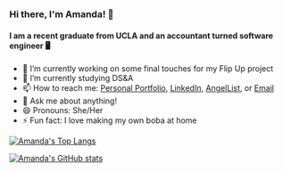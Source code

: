 ### Hi there, I'm Amanda! 👋
#### I am a recent graduate from UCLA and an accountant turned software engineer 🖥️

- 🔭 I’m currently working on some final touches for my Flip Up project
- 🌱 I’m currently studying DS&A
- 📫 How to reach me: [Personal Portfolio](https://amandakchen.com/), [LinkedIn](https://www.linkedin.com/in/amanda-chen-4b175a146/), [AngelList](https://angel.co/u/amanda-chen-13), or [Email](mailto:amandac3600@gmail.com)
- 💬 Ask me about anything!
- 😄 Pronouns: She/Her
- ⚡ Fun fact: I love making my own boba at home

[![Amanda's Top Langs](https://github-readme-stats.vercel.app/api/top-langs/?username=amandac3600)](https://github.com/amandac3600/github-readme-stats)

[![Amanda's GitHub stats](https://github-readme-stats.vercel.app/api?username=amandac3600&show_icons=true&count_private=true)](https://github.com/amandac3600/github-readme-stats)
